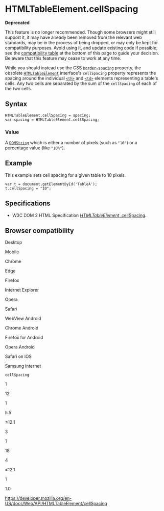 HTMLTableElement.cellSpacing
============================

**Deprecated**

This feature is no longer recommended. Though some browsers might still support it, it may have already been removed from the relevant web standards, may be in the process of being dropped, or may only be kept for compatibility purposes. Avoid using it, and update existing code if possible; see the [compatibility table](#browser_compatibility) at the bottom of this page to guide your decision. Be aware that this feature may cease to work at any time.

While you should instead use the CSS [`border-spacing`](https://developer.mozilla.org/en-US/docs/Web/CSS/border-spacing) property, the obsolete [`HTMLTableElement`](../htmltableelement) interface's `cellSpacing` property represents the spacing around the individual [`<th>`](https://developer.mozilla.org/en-US/docs/Web/HTML/Element/th) and [`<td>`](https://developer.mozilla.org/en-US/docs/Web/HTML/Element/td) elements representing a table's cells. Any two cells are separated by the sum of the `cellSpacing` of each of the two cells.

Syntax
------

    HTMLTableElement.cellSpacing = spacing;
    var spacing = HTMLTableElement.cellSpacing;

### Value

A [`DOMString`](../domstring) which is either a number of pixels (such as `"10"`) or a percentage value (like `"10%"`).

Example
-------

This example sets cell spacing for a given table to 10 pixels.

    var t = document.getElementById('TableA');
    t.cellSpacing = "10";

Specifications
--------------

-   W3C DOM 2 HTML Specification [*HTMLTableElement* .cellSpacing](https://www.w3.org/TR/DOM-Level-2-HTML/html.html#ID-68907883).

Browser compatibility
---------------------

Desktop

Mobile

Chrome

Edge

Firefox

Internet Explorer

Opera

Safari

WebView Android

Chrome Android

Firefox for Android

Opera Android

Safari on IOS

Samsung Internet

`cellSpacing`

1

12

1

5.5

≤12.1

3

1

18

4

≤12.1

1

1.0

<a href="https://developer.mozilla.org/en-US/docs/Web/API/HTMLTableElement/cellSpacing" class="_attribution-link">https://developer.mozilla.org/en-US/docs/Web/API/HTMLTableElement/cellSpacing</a>

